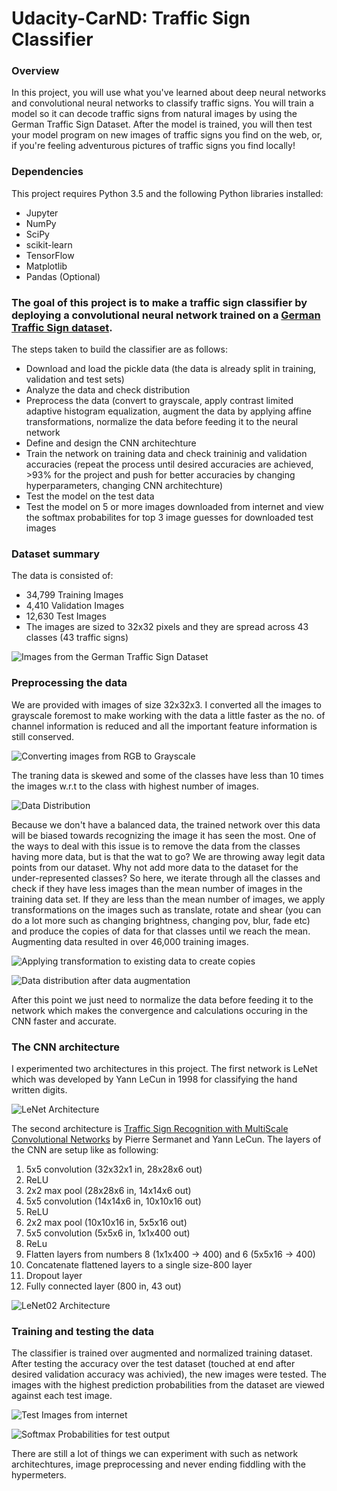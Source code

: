 # Udacity-CarND: Traffic Sign Classifier

### Overview
In this project, you will use what you've learned about deep neural networks and convolutional neural networks to classify traffic signs. You will train a model so it can decode traffic signs from natural images by using the German Traffic Sign Dataset. After the model is trained, you will then test your model program on new images of traffic signs you find on the web, or, if you're feeling adventurous pictures of traffic signs you find locally!

### Dependencies
This project requires Python 3.5 and the following Python libraries installed:

- Jupyter
- NumPy
- SciPy
- scikit-learn
- TensorFlow
- Matplotlib
- Pandas (Optional)


### The goal of this project is to make a traffic sign classifier by deploying a convolutional neural network trained on a [German Traffic Sign dataset](http://benchmark.ini.rub.de/?section=gtsrb&subsection=dataset).

The steps taken to build the classifier are as follows:
- Download and load the pickle data (the data is already split in training, validation and test sets)
- Analyze the data and check distribution 
- Preprocess the data (convert to grayscale, apply contrast limited adaptive histogram equalization, augment the data by applying affine transformations, normalize the data before feeding it to the neural network
- Define and design the CNN architechture
- Train the network on training data and check traininig and validation accuracies (repeat the process until desired accuracies are achieved, >93% for the project and push for better accuracies by changing hyperparameters, changing CNN architechture)
- Test the model on the test data
- Test the model on 5 or more images downloaded from internet and view the softmax probabilites for top 3 image guesses for downloaded test images

### Dataset summary

The data is consisted of:
- 34,799 Training Images
- 4,410 Validation Images
- 12,630 Test Images
- The images are sized to 32x32 pixels and they are spread across 43 classes (43 traffic signs)

![Images from the German Traffic Sign Dataset](http://localhost:8888/view/Documents/UD/CarND-Traffic-Sign-Classifier-Project-master/data_explore.png)

### Preprocessing the data

We are provided with images of size 32x32x3. I converted all the images to grayscale foremost to make working with the data a little faster as the no. of channel information is reduced and all the important feature information is still conserved.

![Converting images from RGB to Grayscale](https://github.com/iamsumit16/Udacity-CarND_Traffic_Sign_Classifier-Project2/blob/master/saved_images_from_codefile/data_explore.png)

The traning data is skewed and some of the classes have less than 10 times the images w.r.t to the class with highest number of images. 

![Data Distribution](https://github.com/iamsumit16/Udacity-CarND_Traffic_Sign_Classifier-Project2/blob/master/saved_images_from_codefile/data_distribution.png)

Because we don't have a balanced data, the trained network over this data will be biased towards recognizing the image it has seen the most. One of the ways to deal with this issue is to remove the data from the classes having more data, but is that the wat to go? We are throwing away legit data points from our dataset. Why not add more data to the dataset for the under-represented classes? So here, we iterate through all the classes and check if they have less images than the mean number of images in the training data set. If they are less than the mean number of images, we apply transformations on the images such as translate, rotate and shear (you can do a lot more such as changing brightness, changing pov, blur, fade etc) and produce the copies of data for that classes until we reach the mean.
Augmenting data resulted in over 46,000 training images.

![Applying transformation to existing data to create copies](https://github.com/iamsumit16/Udacity-CarND_Traffic_Sign_Classifier-Project2/blob/master/saved_images_from_codefile/transform.png)

![Data distribution after data augmentation](https://github.com/iamsumit16/Udacity-CarND_Traffic_Sign_Classifier-Project2/blob/master/saved_images_from_codefile/after_aug.png)

After this point we just need to normalize the data before feeding it to the network which makes the convergence and calculations occuring in the CNN faster and accurate.

### The CNN architecture

I experimented two architectures in this project. 
The first network is LeNet which was developed by Yann LeCun in 1998 for classifying the hand written digits. 

![LeNet Architecture](https://github.com/iamsumit16/Udacity-CarND_Traffic_Sign_Classifier-Project2/blob/master/saved_images_from_codefile/lenet02.png)

The second architecture is [Traffic Sign Recognition with MultiScale Convolutional Networks](http://yann.lecun.com/exdb/publis/pdf/sermanet-ijcnn-11.pdf) by Pierre Sermanet and Yann LeCun. The layers of the CNN are setup like as following:

1. 5x5 convolution (32x32x1 in, 28x28x6 out)
2. ReLU
3. 2x2 max pool (28x28x6 in, 14x14x6 out)
4. 5x5 convolution (14x14x6 in, 10x10x16 out)
5. ReLU
6. 2x2 max pool (10x10x16 in, 5x5x16 out)
7. 5x5 convolution (5x5x6 in, 1x1x400 out)
8. ReLu
9. Flatten layers from numbers 8 (1x1x400 -> 400) and 6 (5x5x16 -> 400)
10. Concatenate flattened layers to a single size-800 layer
11. Dropout layer
12. Fully connected layer (800 in, 43 out)

![LeNet02 Architecture](https://github.com/iamsumit16/Udacity-CarND_Traffic_Sign_Classifier-Project2/blob/master/saved_images_from_codefile/lenet22.png) 
  
### Training and testing the data

The classifier is trained over augmented and normalized training dataset. After testing the accuracy over the test dataset (touched at end after desired validation accuracy was achivied), the new images were tested. The images with the highest prediction probabilities from the dataset are viewed against each test image.

![Test Images from internet](https://github.com/iamsumit16/Udacity-CarND_Traffic_Sign_Classifier-Project2/blob/master/saved_images_from_codefile/top_k.png)

![Softmax Probabilities for test output](https://github.com/iamsumit16/Udacity-CarND_Traffic_Sign_Classifier-Project2/blob/master/saved_images_from_codefile/softmax_p.png)

There are still a lot of things we can experiment with such as network architechtures, image preprocessing and never ending fiddling with the hypermeters. 





